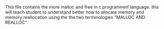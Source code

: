 This file contains the more malloc and free in c programminf language. this will teach student to understand better how to allocate memory and memory reallocation using the the two terminologies "MALLOC AND REALLOC"
